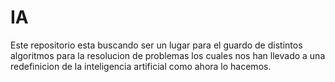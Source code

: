 # IA

Este repositorio esta buscando ser un lugar para el guardo de distintos algoritmos para la resolucion de problemas los cuales nos han llevado a una redefinicion de la inteligencia artificial como ahora lo hacemos.
